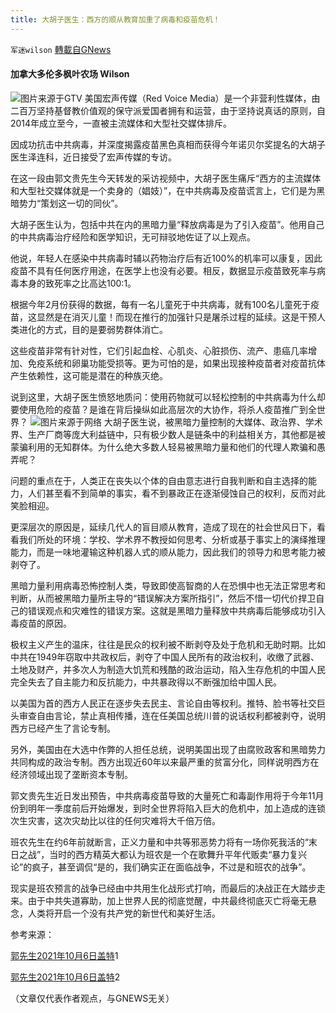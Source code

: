```yaml
---
title: 大胡子医生：西方的顺从教育加重了病毒和疫苗危机！
---
```

`军迷wilson` [轉載自GNews](https://gnews.org/zh-hans/1578023/)

#### 加拿大多伦多枫叶农场 Wilson
![](https://assets.gnews.org/wp-content/uploads/2021/10/图像2021-10-06-下午9.50.jpg)图片来源于GTV
美国宏声传媒（Red Voice Media）是一个非营利性媒体，由二百万坚持基督教价值观的保守派爱国者拥有和运营，由于坚持说真话的原则，自2014年成立至今，一直被主流媒体和大型社交媒体排斥。

因成功抗击中共病毒，并深度揭露疫苗黑色真相而获得今年诺贝尔奖提名的大胡子医生泽连科，近日接受了宏声传媒的专访。

在这一段由郭文贵先生今天转发的采访视频中，大胡子医生痛斥“西方的主流媒体和大型社交媒体就是一个卖身的（娼妓）”，在中共病毒及疫苗谎言上，它们是为黑暗势力“策划这一切的同伙”。

大胡子医生认为，包括中共在内的黑暗力量“释放病毒是为了引入疫苗”。他用自己的中共病毒治疗经险和医学知识，无可辩驳地佐证了以上观点。

他说，年轻人在感染中共病毒时辅以药物治疗后有近100%的机率可以康复，因此疫苗不具有任何医疗用途，在医学上也没有必要。相反，数据显示疫苗致死率与病毒本身的致死率之比高达100:1。

根据今年2月份获得的数据，每有一名儿童死于中共病毒，就有100名儿童死于疫苗，这显然是在消灭儿童！而现在推行的加强针只是屠杀过程的延续。这是干预人类进化的方式，目的是要弱势群体消亡。

这些疫苗非常有针对性，它们引起血栓、心肌炎、心脏损伤、流产、患癌几率增加、免疫系统和卵巢功能受损等。更为可怕的是，如果出现接种疫苗者对疫苗抗体产生依赖性，这可能是潜在的种族灭绝。

说到这里，大胡子医生愤怒地质问：使用药物就可以轻松控制的中共病毒为什么却要使用危险的疫苗？是谁在背后操纵如此高层次的大协作，将杀人疫苗推广到全世界？
![](https://assets.gnews.org/wp-content/uploads/2021/10/SJPIDqYvI_3_13_649_365_large.jpg.jpeg)图片来源于网络
大胡子医生说，被黑暗力量控制的大媒体、政治界、学术界、生产厂商等庞大利益链中，只有极少数人是链条中的利益相关方，其他都是被蒙骗利用的无知群体。为什么绝大多数人轻易被黑暗力量和他们的代理人欺骗和愚弄呢？

问题的重点在于，人类正在丧失以个体的自由意志进行自我判断和自主选择的能力，人们甚至看不到简单的事实，看不到暴政正在逐渐侵蚀自己的权利，反而对此笑脸相迎。

更深层次的原因是，延续几代人的盲目顺从教育，造成了现在的社会世风日下，看看我们所处的环境：学校、学术界不教授如何思考、分析或基于事实上的演绎推理能力，而是一味地灌输这种机器人式的顺从能力，因此我们的领导力和思考能力被剥夺了。

黑暗力量利用病毒恐怖控制人类，导致即使高智商的人在恐惧中也无法正常思考和判断，从而被黑暗力量所主导的“错误解决方案所指引”，然后不惜一切代价捍卫自己的错误观点和灾难性的错误方案。这就是黑暗力量释放中共病毒后能够成功引入毒疫苗的原因。

极权主义产生的温床，往往是民众的权利被不断剥夺及处于危机和无助时期。比如中共在1949年窃取中共政权后，剥夺了中国人民所有的政治权利，收缴了武器、土地及财产，并多次人为制造大饥荒和残酷的政治运动，陷入生存危机的中国人民完全失去了自主能力和反抗能力，中共暴政得以不断强加给中国人民。

以美国为首的西方人民正在逐步失去民主、言论自由等权利。推特、脸书等社交巨头审查自由言论，禁止真相传播，连在任美国总统川普的说话权利都被剥夺，说明西方已经产生了言论专制。

另外，美国由在大选中作弊的人担任总统，说明美国出现了由腐败政客和黑暗势力共同构成的政治专制。西方出现近60年以来最严重的贫富分化，同样说明西方在经济领域出现了垄断资本专制。

郭文贵先生近日发出预告，中共病毒疫苗导致的大量死亡和毒副作用将于今年11月份到明年一季度前后开始爆发，到时全世界将陷入巨大的危机中，加上造成的连锁次生灾害，这次灾劫比以往的任何灾难将大千倍万倍。

班农先生在约6年前就断言，正义力量和中共等邪恶势力将有一场你死我活的“末日之战”，当时的西方精英大都认为班农是一个在歌舞升平年代贩卖“暴力复兴论”的疯子，甚至调侃“是的，我们确实正在面临战争，不过是和班农的战争”。

现实是班农预言的战争已经由中共用生化战形式打响，而最后的决战正在大踏步走来。由于中共失道寡助，加上世界人民的彻底觉醒，中共最终彻底灭亡将毫无悬念，人类将开启一个没有共产党的新世代和美好生活。

参考来源：

[郭先生2021年10月6日盖特](https://gettr.com/post/pdcw700789)1

[郭先生2021年10月6日盖特](https://gettr.com/post/pdcgeh9054)2

（文章仅代表作者观点，与GNEWS无关）
